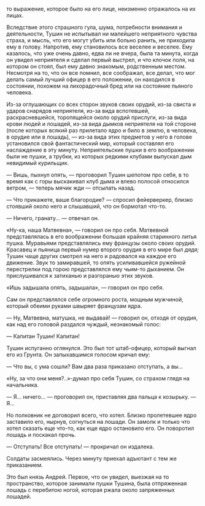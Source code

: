 то выражение, которое было на его лице, неизменно отражалось на их лицах.

Вследствие этого страшного гула, шума, потребности внимания и деятельности, Тушин не испытывал ни малейшего неприятного чувства страха, и мысль, что его могут убить или больно ранить, не приходила ему в голову. Напротив, ему становилось все веселее и веселее. Ему казалось, что уже очень давно, едва ли не вчера, была та минута, когда он увидел неприятеля и сделал первый выстрел, и что клочок поля, на котором он стоял, был ему давно знакомым, родственным местом. Несмотря на то, что он все помнил, все соображал, все делал, что мог делать самый лучший офицер в его положении, он находился в состоянии, похожем на лихорадочный бред или на состояние пьяного человека.

Из-за оглушающих со всех сторон звуков своих орудий, из-за свиста и ударов снарядов неприятеля, из-за вида вспотевшей, раскрасневшейся, торопящейся около орудий прислуги, из-за вида крови людей и лошадей, из-за вида дымков неприятеля на той стороне (после которых всякий раз прилетало ядро и било в землю, в человека, в орудие или в лошадь), — из-за вида этих предметов у него в голове установился свой фантастический мир, который составлял его наслаждение в эту минуту. Неприятельские пушки в его воображении были не пушки, а трубки, из которых редкими клубами выпускал дым невидимый курильщик.

— Вишь, пыхнул опять, — проговорил Тушин шепотом про себя, в то время как с горы выскакивал клуб дыма и влево полосой относился ветром, — теперь мячик жди — отсылать назад.

— Что прикажете, ваше благородие? — спросил фейерверкер, близко стоявший около него и слышавший, что он бормотал что-то.

— Ничего, гранату… — отвечал он.

«Ну-ка, наша Матвевна», — говорил он про себя. Матвевной представлялась в его воображении большая крайняя старинного литья пушка. Муравьями представлялись ему французы около своих орудий. Красавец и пьяница первый нумер второго орудия в его мире был *дядя;* Тушин чаще других смотрел на него и радовался на каждое его движение. Звук то замиравшей, то опять усиливавшейся ружейной перестрелки под горою представлялся ему чьим-то дыханием. Он прислушивался к затиханью и разгоранью этих звуков.

«Ишь задышала опять, задышала», — говорил он про себя.

Сам он представлялся себе огромного роста, мощным мужчиной, который обеими руками швыряет французам ядра.

— Ну, Матвевна, матушка, не выдавай! — говорил он, отходя от орудия, как над его головой раздался чуждый, незнакомый голос:

— Капитан Тушин! Капитан!

Тушин испуганно оглянулся. Это был тот штаб-офицер, который выгнал его из Грунта. Он запыхавшимся голосом кричал ему:

— Что вы, с ума сошли? Вам два раза приказано отступать, а вы…

«Ну, за что они меня?..»-думал про себя Тушин, со страхом глядя на начальника.

— Я… ничего… — проговорил он, приставляя два пальца к козырьку. — Я…

Но полковник не договорил всего, что хотел. Близко пролетевшее ядро заставило его, нырнув, согнуться на лошади. Он замолк и только что хотел сказать еще что-то, как еще ядро остановило его. Он поворотил лошадь и поскакал прочь.

— Отступать! Все отступать! — прокричал он издалека.

Солдаты засмеялись. Через минуту приехал адъютант с тем же приказанием.

Это был князь Андрей. Первое, что он увидел, выезжая на то пространство, которое занимали пушки Тушина, была отпряженная лошадь с перебитою ногой, которая ржала около запряженных лошадей.

